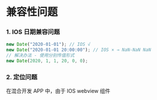 # 兼容性问题

### 1. IOS 日期兼容问题

```js
new Date("2020-01-01"); // IOS √
new Date("2020-01-01 20:00:00"); // IOS × → NaN-NaN NaN
// 解决办法 - 使用分别传值形式
new Date(2020, 1, 1, 20, 0, 0);
```

### 2. 定位问题

在混合开发 APP 中，由于 IOS webview 组件